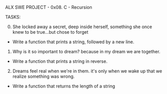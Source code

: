 ALX SWE PROJECT - 0x08. C - Recursion

TASKS:

0. She locked away a secret, deep inside herself, something
she once knew to be true...but chose to forget
- Write a function that prints a string, followed by a new line.

1. Why is it so important to dream? because in my dream we are
together.
- Write a function that prints a string in reverse.

2. Dreams feel real when we're in them. it's only when we wake up
that we realize something was wrong.
- Write a function that returns the length of a string

